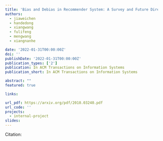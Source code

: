 ```yaml
---
title: 'Bias and Debias in Recommender System: A Survey and Future Directions'
authors:
  - jiaweichen
  - handedong
  - xiangwang
  - fulifeng
  - mengwang
  - xiangnanhe

date: '2022-01-31T00:00:00Z'
doi: ''
publishDate: '2022-01-31T00:00:00Z'
publication_types: ['2']
publication: In ACM Transactions on Information Systems 
publication_short: In ACM Transactions on Information Systems 

abstract: ""
featured: true

links:

url_pdf: https://arxiv.org/pdf/2010.03240.pdf
url_code: ''
projects:
  - internal-project
slides:
---
```




Citation:
